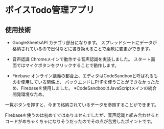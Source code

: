 # ボイスTodo管理アプリ

## 使用技術
- GoogleSheetsAPI  カテゴリ部分になります。
 スプレッドシートにデータが格納されているので日付などに書き換えることで柔軟に変更ができます。
 
- 音声認識
Chromeメインで動作する音声認識を実装しました。
スタート画面ではマイクボタンをクリックすることで動作します。

- Firebase
オンライン講義の都合上、エディタはCodeSandboxと呼ばれるものを使用している関係上、
バックエンドにPHPを使うことができなかったため、Firebaseを使用しました。
※CodeSandboxはJavaScriptメインの統合開発環境なため。

一覧ボタンを押すと、今まで格納されているデータを参照することができます。

Firebaseを使うのは初めてではありませんでしたが、音声認識と組み合わせると
コードがめちゃくちゃになりそうだったのでその点が苦労したポイントです。
